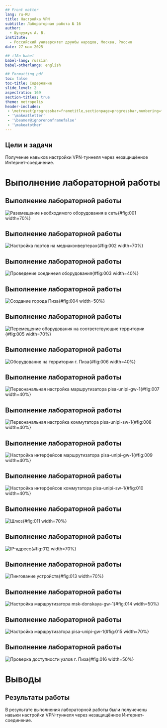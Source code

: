 ```yaml
---
## Front matter
lang: ru-RU
title: Настройка VPN
subtitle: Лабораторная работа № 16
author:
  - Шулуужук А. В.
institute:
  - Российский университет дружбы народов, Москва, Россия
date: 27 мая 2025

## i18n babel
babel-lang: russian
babel-otherlangs: english

## Formatting pdf
toc: false
toc-title: Содержание
slide_level: 2
aspectratio: 169
section-titles: true
theme: metropolis
header-includes:
 - \metroset{progressbar=frametitle,sectionpage=progressbar,numbering=fraction}
 - '\makeatletter'
 - '\beamer@ignorenonframefalse'
 - '\makeatother'
---
```


## Цели и задачи

Получение навыков настройки VPN-туннеля через незащищённое Интернет-соединение.

# Выполнение лабораторной работы

## Выполнение лабораторной работы

![Раземещение необходимого оборудования в сеть](image/1.png){#fig:001 width=70%}

## Выполнение лабораторной работы

![Настройка портов на медиаконвертерах](image/2.png){#fig:002 width=70%}

## Выполнение лабораторной работы

![Проведение соединеия оборудования](image/3.png){#fig:003 width=40%}

## Выполнение лабораторной работы

![Создание города Пиза](image/4.png){#fig:004 width=50%}

## Выполнение лабораторной работы

![Перемещение оборудования на соответствующие территории](image/5.png){#fig:005 width=70%}

## Выполнение лабораторной работы

![Оборудование на территории г. Пиза](image/6.png){#fig:006 width=40%}

## Выполнение лабораторной работы

![Первоначальная настройка маршрутизатора pisa-unipi-gw-1](image/7.png){#fig:007 width=40%}

## Выполнение лабораторной работы

![Первоначальная настройка коммутатора pisa-unipi-sw-1](image/8.png){#fig:008 width=40%}

## Выполнение лабораторной работы

![Настройка интерфейсов маршрутизатора pisa-unipi-gw-1](image/9.png){#fig:009 width=40%}

## Выполнение лабораторной работы

![Настройка интерфейсов коммутатора pisa-unipi-sw-1](image/10.png){#fig:010 width=40%}

## Выполнение лабораторной работы

![Шлюз](image/11.png){#fig:011 width=70%}

## Выполнение лабораторной работы

![IP-адресс](image/12.png){#fig:012 width=70%}

## Выполнение лабораторной работы

![Пингование устройств](image/13.png){#fig:013 width=70%}

## Выполнение лабораторной работы

![Настройка маршрутизатора msk-donskaya-gw-1](image/14.png){#fig:014 width=50%}

## Выполнение лабораторной работы

![Настройка маршрутизатора pisa-unipi-gw-1](image/15.png){#fig:015 width=70%}

## Выполнение лабораторной работы

![Проверка доступности узлов г. Пиза](image/16.png){#fig:016 width=50%}

# Выводы

## Результаты работы

В результате выполнения лабораторной работы были получечены навыки настройки VPN-туннеля через незащищённое Интернет-соединение.
